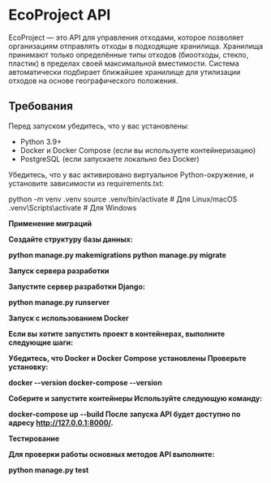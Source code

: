 # EcoProject API

EcoProject — это API для управления отходами, которое позволяет организациям отправлять отходы в подходящие хранилища. Хранилища принимают только определённые типы отходов (биоотходы, стекло, пластик) в пределах своей максимальной вместимости. Система автоматически подбирает ближайшее хранилище для утилизации отходов на основе географического положения.

## Требования
Перед запуском убедитесь, что у вас установлены:
- Python 3.9+
- Docker и Docker Compose (если вы используете контейнеризацию)
- PostgreSQL (если запускаете локально без Docker)

Убедитесь, что у вас активировано виртуальное Python-окружение, и установите зависимости из requirements.txt:

python -m venv .venv
source .venv/bin/activate  # Для Linux/macOS
.venv\Scripts\activate     # Для Windows


<b>Применение миграций

Создайте структуру базы данных:

python manage.py makemigrations
python manage.py migrate

<b>Запуск сервера разработки

Запустите сервер разработки Django:

python manage.py runserver

<b>Запуск с использованием Docker

Если вы хотите запустить проект в контейнерах, выполните следующие шаги:

Убедитесь, что Docker и Docker Compose установлены
Проверьте установку:


docker --version
docker-compose --version

Соберите и запустите контейнеры
Используйте следующую команду:

docker-compose up --build
После запуска API будет доступно по адресу http://127.0.0.1:8000/.

<b>Тестирование

Для проверки работы основных методов API выполните:

python manage.py test

